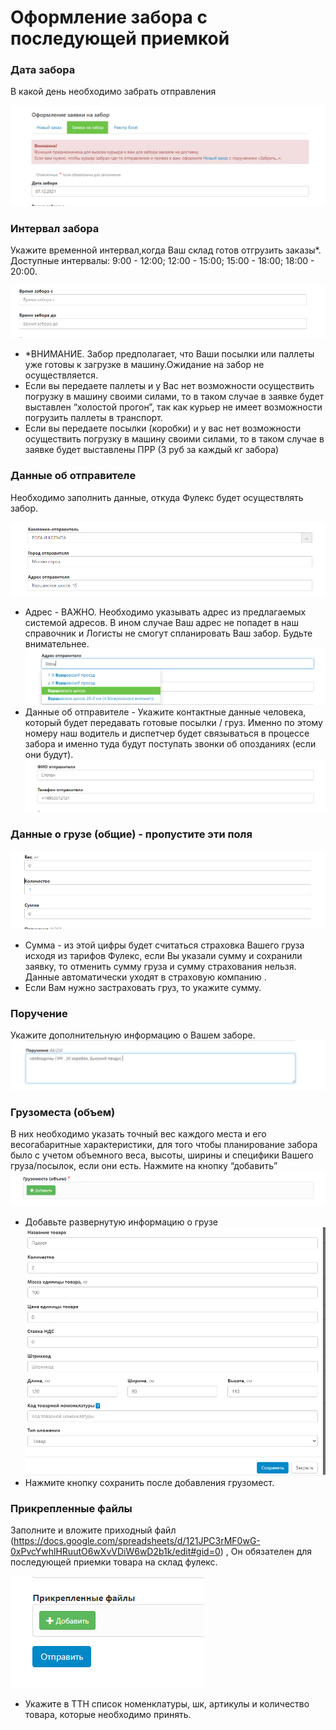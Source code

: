 # Оформление забора с последующей приемкой
### Дата забора
В какой день необходимо забрать отправления

![date](pick_up_date.png)

### Интервал забора
Укажите временной интервал,когда Ваш склад готов отгрузить заказы*. Доступные интервалы: 9:00 - 12:00; 12:00 - 15:00; 15:00 - 18:00; 18:00 - 20:00.

![interval](/img/sampling_interval.png)

- *ВНИМАНИЕ. Забор предполагает, что Ваши посылки или паллеты уже готовы к загрузке в машину.Ожидание на забор не осуществляется. 
- Если вы передаете паллеты и у Вас нет возможности осуществить погрузку в машину своими силами, то в таком случае в заявке будет выставлен “холостой прогон”, так как курьер не имеет возможности погрузить паллеты в транспорт. 
- Если вы передаете посылки (коробки) и у вас нет возможности осуществить погрузку в машину своими силами, то в таком случае в заявке будет выставлены ПРР (3 руб за каждый кг забора)

### Данные об отправителе
Необходимо заполнить данные, откуда Фулекс будет осуществлять забор.

![interval](/img/sender_data.png)

* Адрес - ВАЖНО. Необходимо указывать адрес из предлагаемых системой адресов. В ином случае Ваш адрес не попадет в наш справочник и Логисты не смогут спланировать Ваш забор. Будьте внимательнее.
![interval](/img/address.png)
* Данные об отправителе - Укажите контактные данные человека, который будет передавать готовые посылки / груз. Именно по этому номеру наш водитель и диспетчер будет связываться в процессе забора и именно туда будут поступать звонки об опозданиях (если они будут).
![interval](/img/sender_data_2.png)  

### Данные о грузе (общие) - пропустите эти поля
![interval](/img/cargo_data.png)
* Сумма - из этой цифры будет считаться страховка Вашего груза исходя из тарифов Фулекс, если Вы указали сумму и сохранили заявку, то отменить сумму груза и сумму страхования нельзя. Данные автоматически уходят в страховую компанию .
* Если Вам нужно застраховать груз, то укажите сумму.

### Поручение
Укажите дополнительную информацию о Вашем заборе.
![interval](/img/assignment.png)
 
### Грузоместа (объем)
В них необходимо указать точный вес каждого места и его весогабаритные характеристики, для того чтобы планирование забора было с учетом объемного веса, высоты, ширины и специфики Вашего груза/посылок, если они есть. Нажмите на кнопку “добавить”
![interval](/img/cargo_spaces.png)

* Добавьте развернутую информацию о грузе
![interval](/img/cargo-spaces_data.png)
* Нажмите кнопку сохранить после добавления грузомест.

### Прикрепленные файлы
Заполните и вложите приходный файл (https://docs.google.com/spreadsheets/d/121JPC3rMF0wG-0xPvcYwhlHRuutO6wXvVDiW6wD2b1k/edit#gid=0) , Он обязателен для последующей приемки товара на склад фулекс.

![interval](/img/attached_files.png)
* Укажите в ТТН список номенклатуры, шк, артикулы и количество товара, которые необходимо принять.
